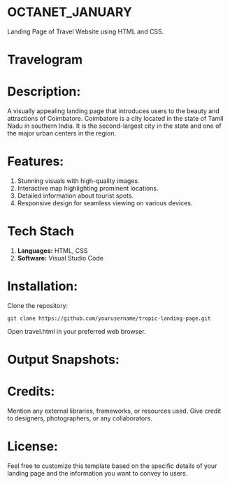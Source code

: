 # OCTANET_JANUARY
Landing Page of Travel Website using HTML and CSS.

# Travelogram

# Description:
A visually appealing landing page that introduces users to the beauty and attractions of Coimbatore. Coimbatore is a city located in the state of Tamil Nadu in southern India. It is the second-largest city in the state and one of the major urban centers in the region.

# Features:

1. Stunning visuals with high-quality images.
2. Interactive map highlighting prominent locations.
3. Detailed information about tourist spots.
4. Responsive design for seamless viewing on various devices.

# Tech Stach

1. **Languages:** HTML, CSS
2. **Software:** Visual Studio Code

# Installation:

Clone the repository:

    git clone https://github.com/yourusername/tropic-landing-page.git
    
Open travel.html in your preferred web browser.

# Output Snapshots:


# Credits:

Mention any external libraries, frameworks, or resources used. Give credit to designers, photographers, or any collaborators.

# License:

Feel free to customize this template based on the specific details of your landing page and the information you want to convey to users.


